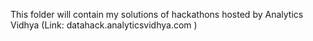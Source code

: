 This folder will contain my solutions of hackathons hosted by Analytics Vidhya (Link: datahack.analyticsvidhya.com )
